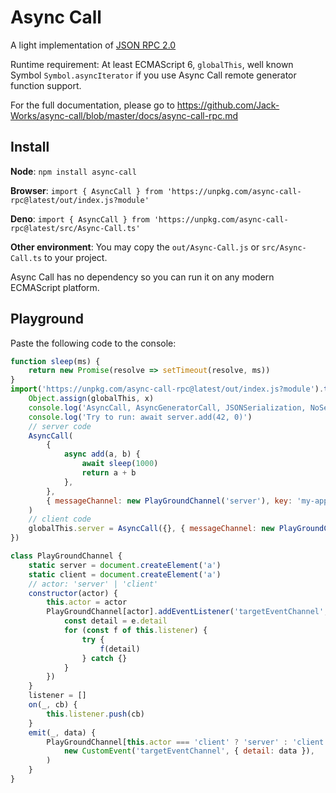 # Async Call

A light implementation of [JSON RPC 2.0](https://www.jsonrpc.org/specification)

Runtime requirement: At least ECMAScript 6, `globalThis`, well known Symbol `Symbol.asyncIterator` if you use Async Call remote generator function support.

For the full documentation, please go to https://github.com/Jack-Works/async-call/blob/master/docs/async-call-rpc.md

## Install

**Node**: `npm install async-call`

**Browser**: `import { AsyncCall } from 'https://unpkg.com/async-call-rpc@latest/out/index.js?module'`

**Deno**: `import { AsyncCall } from 'https://unpkg.com/async-call-rpc@latest/src/Async-Call.ts'`

**Other environment**: You may copy the `out/Async-Call.js` or `src/Async-Call.ts` to your project.

Async Call has no dependency so you can run it on any modern ECMAScript platform.

## Playground

Paste the following code to the console:

```js
function sleep(ms) {
    return new Promise(resolve => setTimeout(resolve, ms))
}
import('https://unpkg.com/async-call-rpc@latest/out/index.js?module').then(x => {
    Object.assign(globalThis, x)
    console.log('AsyncCall, AsyncGeneratorCall, JSONSerialization, NoSerialization is available in globalThis.')
    console.log('Try to run: await server.add(42, 0)')
    // server code
    AsyncCall(
        {
            async add(a, b) {
                await sleep(1000)
                return a + b
            },
        },
        { messageChannel: new PlayGroundChannel('server'), key: 'my-app' },
    )
    // client code
    globalThis.server = AsyncCall({}, { messageChannel: new PlayGroundChannel('client'), key: 'my-app' })
})

class PlayGroundChannel {
    static server = document.createElement('a')
    static client = document.createElement('a')
    // actor: 'server' | 'client'
    constructor(actor) {
        this.actor = actor
        PlayGroundChannel[actor].addEventListener('targetEventChannel', e => {
            const detail = e.detail
            for (const f of this.listener) {
                try {
                    f(detail)
                } catch {}
            }
        })
    }
    listener = []
    on(_, cb) {
        this.listener.push(cb)
    }
    emit(_, data) {
        PlayGroundChannel[this.actor === 'client' ? 'server' : 'client'].dispatchEvent(
            new CustomEvent('targetEventChannel', { detail: data }),
        )
    }
}
```

